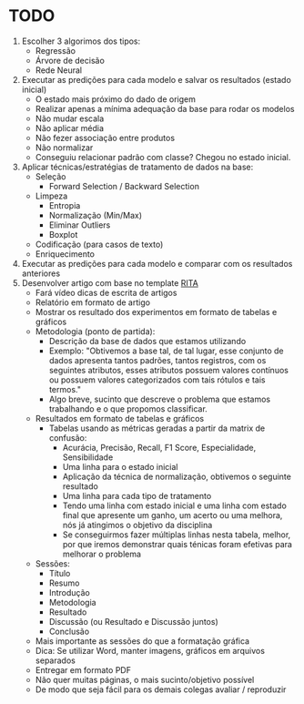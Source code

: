 # TODO
1. Escolher 3 algorimos dos tipos:
    * Regressão
    * Árvore de decisão
    * Rede Neural
2. Executar as predições para cada modelo e salvar os resultados (estado inicial)
    - O estado mais próximo do dado de origem
    - Realizar apenas a mínima adequação da base para rodar os modelos
    - Não mudar escala
    - Não aplicar média
    - Não fezer associação entre produtos
    - Não normalizar
    - Conseguiu relacionar padrão com classe? Chegou no estado inicial.
3. Aplicar técnicas/estratégias de tratamento de dados na base:
    - Seleção
        - Forward Selection / Backward Selection
    - Limpeza
        - Entropia
        - Normalização (Min/Max)
        - Eliminar Outliers
        - Boxplot
    - Codificação (para casos de texto)
    - Enriquecimento
4. Executar as predições para cada modelo e comparar com os resultados anteriores
5. Desenvolver artigo com base no template [RITA](https://www.overleaf.com/latex/templates/revista-de-informatica-teorica-e-aplicada-rita/fhxyfwnmhxzj)
    - Fará vídeo dicas de escrita de artigos
    - Relatório em formato de artigo
    - Mostrar os resultado dos experimentos em formato de tabelas e gráficos
    - Metodologia (ponto de partida):
        - Descrição da base de dados que estamos utilizando
        - Exemplo: "Obtivemos a base tal, de tal lugar, esse conjunto de dados apresenta tantos padrões,
        tantos registros, com os seguintes atributos, esses atributos possuem valores contínuos 
        ou possuem valores categorizados com tais rótulos e tais termos."
        - Algo breve, sucinto que descreve o problema que estamos trabalhando e o que propomos classificar.
    - Resultados em formato de tabelas e gráficos
        - Tabelas usando as métricas geradas a partir da matrix de confusão:
            - Acurácia, Precisão, Recall, F1 Score, Especialidade, Sensibilidade
            - Uma linha para o estado inicial
            - Aplicação da técnica de normalização, obtivemos o seguinte resultado
            - Uma linha para cada tipo de tratamento
            - Tendo uma linha com estado inicial e uma linha com estado final que apresente um ganho, 
            um acerto ou uma melhora, nós já atingimos o objetivo da disciplina
            - Se conseguirmos fazer múltiplas linhas nesta tabela, melhor, por que iremos demonstrar 
            quais ténicas foram efetivas para melhorar o problema
    - Sessões:
        - Título
        - Resumo
        - Introdução
        - Metodologia
        - Resultado
        - Discussão (ou Resultado e Discussão juntos)
        - Conclusão
    - Mais importante as sessões do que a formatação gráfica
    - Dica: Se utilizar Word, manter imagens, gráficos em arquivos separados
    - Entregar em formato PDF
    - Não quer muitas páginas, o mais sucinto/objetivo possível
    - De modo que seja fácil para os demais colegas avaliar / reproduzir